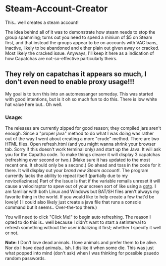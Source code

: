 # Steam-Account-Creator

This.. well creates a steam account!

The idea behind all of it was to demonstrate how steam needs to stop the group spamming; turns out you need to spend a minium of $5 on Steam first, and that instead the groups appear to be on accounts with VAC bans, inactive, likely to be abandoned and either plain out given away or cracked. Most likely the cracked issue. Anyways, I'll keep it here as a indication of how Capatchas are not-so-effective particularly theirs.

## They rely on capatchas it appears so much, I don't even need to enable proxy usage!!!


My goal is to turn this into an automessanger someday. This was started with good intentions, but is it oh so much fun to do this. There is low white hat value here but.. Oh well.


### Usage:
The releases are currently zipped for good reason; they compiled jars aren't enough. Since a "proper java" method to do what I was doing was rather out of the way I went about creating a more "crude" method. There are two HTML files. Open refresh.html (and you might wanna shrink your browser tab. Sorry if this doesn't work terminal only) and start up the Java. It will ask you for the Capatha code. To make things clearer it will display 3 capatchas (refreshing ever second or two.) (Make sure it has updated to the most recent one. It should only be a second.) Go ahead and toss in the code for it there. It will display out your *brand new Steam account!*. The program currently lacks the ability to repeat itself (partially due to my novice/laziness) Part of the issue is that if the variable remails unreset it will cause a velociraptor to spew out of your screen sort of like using a [goto](https://www.xkcd.com/292/). I am familiar with both Linux and Windows but BAT/SH files aren't always my favorite thing in the world. If you would like to help create a few that'd be lovely! ( I could  also likely just create a java file that runs a console command but it seems.. Over-the-top there.)

You will need to click "Click Me!" to begin auto refreshing. The reason I opted to do this is.. well because I didn't want to start a setInterval to refresh something without the user intializing it first; whether I specify it well or not.

**Note:** I Don't love dead animals. I love animals and prefer them to be alive. Nor do I have dead animals.. Ish. I dislike it when some die. This was just what popped into mind (don't ask) when I was thinking for possible psuedo random passwords.
